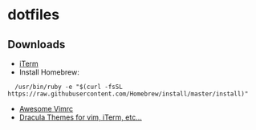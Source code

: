 # dotfiles

## Downloads
- [iTerm](https://www.iterm2.com)
- Install Homebrew: 
```
  /usr/bin/ruby -e "$(curl -fsSL https://raw.githubusercontent.com/Homebrew/install/master/install)"
```
- [Awesome Vimrc](https://github.com/amix/vimrc)
- [Dracula Themes for vim, iTerm, etc...](https://draculatheme.com)
